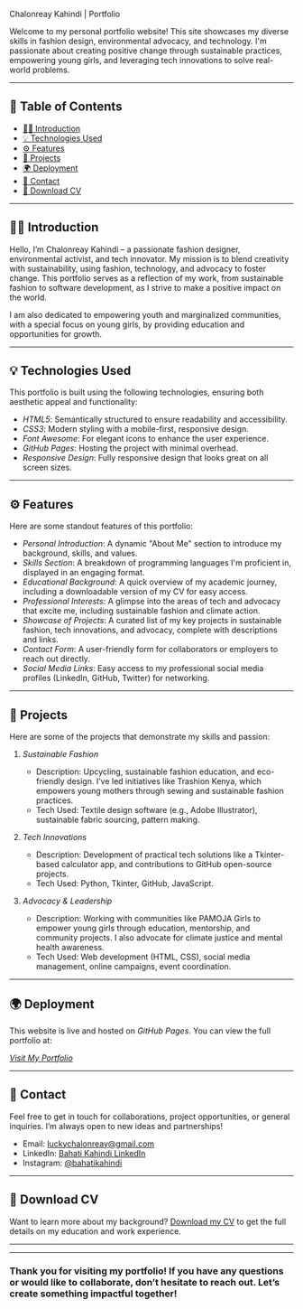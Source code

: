 Chalonreay Kahindi | Portfolio

Welcome to my personal portfolio website! This site showcases my diverse skills in fashion design, environmental advocacy, and technology. I'm passionate about creating positive change through sustainable practices, empowering young girls, and leveraging tech innovations to solve real-world problems.

---

## 🚀 Table of Contents
- [👩‍💻 Introduction](#introduction)
- [💡 Technologies Used](#technologies-used)
- [⚙ Features](#features)
- [🌱 Projects](#projects)
- [🌍 Deployment](#deployment)
- [📧 Contact](#contact)
- [📄 Download CV](#download-cv)


---

## 👩‍💻 Introduction

Hello, I’m Chalonreay Kahindi – a passionate fashion designer, environmental activist, and tech innovator. My mission is to blend creativity with sustainability, using fashion, technology, and advocacy to foster change. This portfolio serves as a reflection of my work, from sustainable fashion to software development, as I strive to make a positive impact on the world.

I am also dedicated to empowering youth and marginalized communities, with a special focus on young girls, by providing education and opportunities for growth.

---

## 💡 Technologies Used

This portfolio is built using the following technologies, ensuring both aesthetic appeal and functionality:

- *HTML5*: Semantically structured to ensure readability and accessibility.
- *CSS3*: Modern styling with a mobile-first, responsive design.
- *Font Awesome*: For elegant icons to enhance the user experience.
- *GitHub Pages*: Hosting the project with minimal overhead.
- *Responsive Design*: Fully responsive design that looks great on all screen sizes.

---

## ⚙ Features

Here are some standout features of this portfolio:

- *Personal Introduction*: A dynamic "About Me" section to introduce my background, skills, and values.
- *Skills Section*: A breakdown of programming languages I'm proficient in, displayed in an engaging format.
- *Educational Background*: A quick overview of my academic journey, including a downloadable version of my CV for easy access.
- *Professional Interests*: A glimpse into the areas of tech and advocacy that excite me, including sustainable fashion and climate action.
- *Showcase of Projects*: A curated list of my key projects in sustainable fashion, tech innovations, and advocacy, complete with descriptions and links.
- *Contact Form*: A user-friendly form for collaborators or employers to reach out directly.
- *Social Media Links*: Easy access to my professional social media profiles (LinkedIn, GitHub, Twitter) for networking.

---

## 🌱 Projects

Here are some of the projects that demonstrate my skills and passion:

1. *Sustainable Fashion*  
   - Description: Upcycling, sustainable fashion education, and eco-friendly design. I’ve led initiatives like Trashion Kenya, which empowers young mothers through sewing and sustainable fashion practices.
   - Tech Used: Textile design software (e.g., Adobe Illustrator), sustainable fabric sourcing, pattern making.

2. *Tech Innovations*  
   - Description: Development of practical tech solutions like a Tkinter-based calculator app, and contributions to GitHub open-source projects.
   - Tech Used: Python, Tkinter, GitHub, JavaScript.

3. *Advocacy & Leadership*  
   - Description: Working with communities like PAMOJA Girls to empower young girls through education, mentorship, and community projects. I also advocate for climate justice and mental health awareness.
   - Tech Used: Web development (HTML, CSS), social media management, online campaigns, event coordination.

---

## 🌍 Deployment

This website is live and hosted on *GitHub Pages*. You can view the full portfolio at:

*[Visit My Portfolio](#)*

---

## 📧 Contact

Feel free to get in touch for collaborations, project opportunities, or general inquiries. I’m always open to new ideas and partnerships!

- Email: [luckychalonreay@gmail.com](mailto:bahati@example.com)
- LinkedIn: [Bahati Kahindi LinkedIn](http://www.linkedin.com/in/bahati-kahindi-b5bb9134b)
- Instagram: [@bahatikahindi]( https://www.instagram.com/_lucky.kahindi?igsh=MWkxZzJwdmg4OXk0MQ==)

---

## 📄 Download CV

Want to learn more about my background? [Download my CV](#) to get the full details on my education and work experience.

---

---

### Thank you for visiting my portfolio! If you have any questions or would like to collaborate, don’t hesitate to reach out. Let’s create something impactful together!


